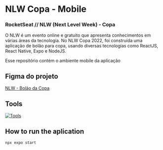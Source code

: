 ﻿# NLW Copa - Mobile
### RocketSeat // NLW (Next Level Week) - Copa 

O NLW é um evento online e gratuito que apresenta conhecimentos em várias áreas da tecnologia. No NLW Copa 2022, foi construída uma aplicação de bolão para copa, usando diversas tecnologias como ReactJS, React Native, Expo e NodeJS.

Esse repositório contém o ambiente mobile da aplicação

## Figma do projeto
[NLW - Bolão da Copa](https://www.figma.com/file/2aN7WUPZXI8ohig77itnzx/Bol%C3%A3o-da-Copa-(Community)?node-id=1%3A2)


## Tools
[![Tools](https://skills.thijs.gg/icons?i=react,ts,figma&theme=light)](https://skills.thijs.gg)

## How to run the aplication
`npx expo start`

